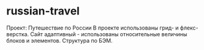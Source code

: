 # russian-travel
Проект: Путешествие по России
В проекте использованы грид- и флекс-верстка. Сайт адаптивный - использованы относительные величины блоков и элементов. Структура по БЭМ.
